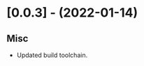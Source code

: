 
[//]: # (s-0.0.3)
  
# [0.0.3] - (2022-01-14)

## Misc
* Updated build toolchain.

[//]: # (e-0.0.3)

